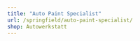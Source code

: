 ```yaml
---
title: "Auto Paint Specialist"
url: /springfield/auto-paint-specialist/
shop: Autowerkstatt
---
```

